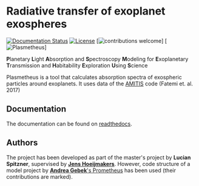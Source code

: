 Radiative transfer of exoplanet exospheres
==========================================

[![Documentation Status](https://readthedocs.org/projects/plasmetheus/badge/?version=latest)](http://plasmetheus.readthedocs.io/en/latest/?badge=latest)
[![License](https://img.shields.io/badge/License-BSD_3--Clause-blue.svg)](https://opensource.org/licenses/BSD-3-Clause) 
[![contributions welcome](https://img.shields.io/badge/contributions-welcome-brightgreen.svg?style=flat)]
[![Plasmetheus](https://plasmetheus.readthedocs.io/en/latest/_static/plasIcon.png)]

**P**lanetary **L**ight **A**bsorption and **S**pectroscopy **M**odeling for **E**xoplanetary **T**ransmission and **H**abitability **E**xploration **U**sing **S**cience

Plasmetheus is a tool that calculates absorption spectra of exospheric particles around exoplanets. It uses data of the [AMITIS](https://ui.adsabs.harvard.edu/abs/2017JPhCS.837a2017F/abstract) code (Fatemi et. al. 2017)


Documentation
-------------

The documentation can be found on [readthedocs](https://plasmetheus.readthedocs.io/en/latest/).



Authors
-------

The project has been developed as part of the master's project by **Lucian Spitzner**, supervised by [**Jens Hoeijmakers**](https://github.com/Hoeijmakers). However, code structure of a model project by [**Andrea Gebek**'s Prometheus](https://github.com/andreagebek/Prometheus) has been used (their contributions are marked).